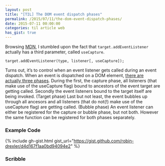 ```yaml
---
layout: post
title: "[TIL] The DOM event dispatch phases"
permalink: /2015/07/11/the-dom-event-dispatch-phases/
date: 2015-07-11 00:00:00
categories: til article web
has_gist: true
---
```


Browsing [MDN](https://developer.mozilla.org/en/docs/Web/API/EventTarget.addEventListener), I stumbled upon the fact that `target.addEventListener` actually has a third parameter, called `useCapture`.

<div class="highlight">

    target.addEventListener(type, listener[, useCapture]);

</div>

Turns out, it’s to control when an event listener gets called during an event dispatch.
When an event is dispatched on a DOM element, [there are actually three phases](http://www.w3.org/TR/DOM-Level-3-Events/#event-flow). During the first, the capture phase, all listeners (that make use of the useCapture flag) bound to ancestors of the event target are getting called.
Secondly the event listeners bound to the target itself are being invoked. (Target phase)
Last but not least, the event bubbles up through all ancesors and all listeners (that do not(!) make use of the useCapture flag) are getting called. (Bubble phase)
An event listener can either be registered for the capture or bubble phase, but not both. However the same function can be registered for both phases separately.

### Example Code

{% include gh-gist.html gist_url="https://gist.github.com/robin-drexler/d4d167f1aa0bd94094e2" %}

### Scribble

<amp-img
  src="https://image.jimcdn.com/app/cms/image/transf/dimension=990x10000:format=jpg/path/se42d1516dcb4082b/image/i018a7d79830f2f10/version/1436639476/image.jpg"
  width="990"
  height="743"
  layout="responsive">
</amp-img>

